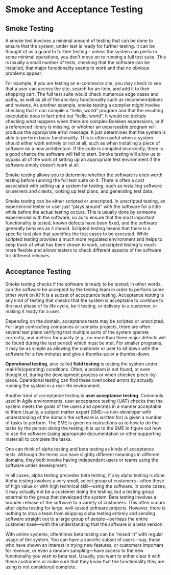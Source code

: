 # Smoke and Acceptance Testing

## Smoke Testing

A smoke test involves a minimal amount of testing that can be done to ensure that the system, under test is ready for further testing. It can be thought of as a guard to further testing - unless the system can perform some minimal operations, you don't move on to running a full test suite. This is usually a small number of tests, checking that the software can be installed, that major functionality seems to work and that no obvious problems appear.

For example, if you are testing an e-commerce site, you may check to see that a user can access the site, search for an item, and add it to their shopping cart. The full test suite would check numerous edge cases and paths, as well as all of the ancillary functionality such as recommendations and reviews. As another example, smoke testing a compiler might involve checking that it can compile a “hello, world” program and that the resulting executable does in fact print out “hello, world”. It would not include checking what happens when there are complex Boolean expressions, or if a referenced library is missing, or whether an unparseable program will produce the appropriate error message. It just determines that the system is able to perform basic functionality. This is often useful when a system should either work entirely or not at all, such as when installing a piece of software on a new architecture. If the code is compiled incorrectly, there is a good chance the software will fail to start. Smoke testing will allow us to bypass all of the work of setting up an appropriate test environment if the software simply doesn’t work at all.

Smoke testing allows you to determine whether the software is even worth testing before running the full test suite on it. There is often a cost associated with setting up a system for testing, such as installing software on servers and clients, looking up test plans, and generating test data.

Smoke testing can be either scripted or unscripted. In unscripted testing, an experienced tester or user just “plays around” with the software for a little while before the actual testing occurs. This is usually done by someone experienced with the software, so as to ensure that the most important functionality is tested, known defects have been fixed, and the software generally behaves as it should. Scripted testing means that there is a specific test plan that specifies the test cases to be executed. While scripted testing provides a much more regulated environment and helps to keep track of what has been shown to work, unscripted testing is much more flexible and allows testers to check different aspects of the software for different releases.

## Acceptance Testing

Smoke testing checks if the software is ready to be tested; in other words, can the software be accepted by the testing team in order to perform some other work on it? It is a subset of acceptance testing. Acceptance testing is any kind of testing that checks that the system is acceptable to continue to the next phase of its life cycle, be it testing, or delivery to a customer, or making it ready for a user.

Depending on the domain, acceptance tests may be scripted or unscripted. For large contracting companies or complex projects, there are often several test plans verifying that multiple parts of the system operate correctly, and metrics for quality (e.g., no more than three major defects will be found during the test period) which must be met. For smaller programs, it may be as simple as allowing the customer or user to sit down with the software for a few minutes and give a thumbs-up or a thumbs-down.

**Operational testing**, also called **field testing** is testing the system under real-life(operating) conditions. Often, a problem is not found, or even thought of, during the development process or when checked piece-by-piece. Operational testing can find these overlooked errors by actually running the system in a real-life environment.

Another kind of acceptance testing is **user acceptance testing**. Commonly used in Agile environments, user acceptance testing (UAT) checks that the system meets the goals of the users and operates in a manner acceptable to them.Usually, a subject matter expert (SME—a non-developer with understanding of the domain the software is written for) is given a number of tasks to perform. The SME is given no instructions as to how to do the tasks by the person doing the testing; it is up to the SME to figure out how to use the software (using appropriate documentation or other supporting material) to complete the tasks.

One can think of alpha testing and beta testing as kinds of acceptance tests. Although the terms can have slightly different meanings in different domains, they both involve having independent users or teams using the software under development.

In all cases, alpha testing precedes beta testing, if any alpha testing is done. Alpha testing involves a very small, select group of customers—often those of high value or with high technical skill—using the software. In some cases, it may actually not be a customer doing the testing, but a testing group external to the group that developed the system. Beta testing involves a broader release of the software to a variety of customers. This often occurs after alpha testing for large, well-tested software projects. However, there is nothing to stop a team from skipping alpha testing entirely and sending software straight out to a large group of people—perhaps the entire customer base—with the understanding that the software is a beta version.

With online systems, oftentimes beta testing can be “mixed in” with regular usage of the system. You can have a specific subset of users—say, those who have shown an interest in trying new features, or customers important for revenue, or even a random sampling—have access to the new functionality you wish to beta test. Usually, you want to either clear it with these customers or make sure that they know that the functionality they are using is not considered complete.
